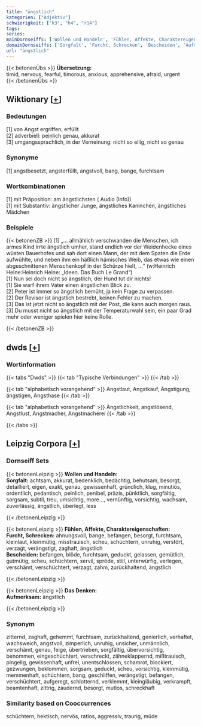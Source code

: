 ```yaml
---
title: "ängstlich"
kategorien: ["Adjektiv"]
schwierigkeit: ["k3", "h4", "r14"]
tags:
series:
mainDornseiffs: ['Wollen und Handeln', 'Fühlen, Affekte, Charaktereigenschaften', 'Das Denken']
domainDornseiffs: ['Sorgfalt', 'Furcht, Schrecken', 'Bescheiden', 'Aufmerksam']
url: "ängstlich"
---
```


{{< betonenÜbs >}}
**Übersetzung:**  
timid, nervous, fearful, timorous, anxious, apprehensive, afraid, urgent  
{{< /betonenÜbs >}}

## Wiktionary [[+](https://de.wiktionary.org/wiki/ängstlich)]

### Bedeutungen
[1] von Angst ergriffen, erfüllt  
[2] adverbiell: peinlich genau, akkurat  
[3] umgangssprachlich, in der Verneinung: nicht so eilig, nicht so genau  

### Synonyme
[1] angstbesetzt, angsterfüllt, angstvoll, bang, bange, furchtsam  

### Wortkombinationen
[1] mit Präposition: am ängstlichsten ( Audio (Info))  
[1] mit Substantiv: ängstlicher Junge, ängstliches Kaninchen, ängstliches Mädchen  

### Beispiele
{{< betonenZB >}}
[1] „… allmählich verschwanden die Menschen, ich armes Kind irrte ängstlich umher, stand endlich vor der Weidenhecke eines wüsten Bauerhofes und sah dort einen Mann, der mit dem Spaten die Erde aufwühlte, und neben ihm ein häßlich hämisches Weib, das etwas wie einen abgeschnittenen Menschenkopf in der Schürze hielt, …“ (w:Heinrich Heine:Heinrich Heine: „Ideen. Das Buch Le Grand“)  
[1] Nun sei doch nicht so ängstlich, der Hund tut dir nichts!  
[1] Sie warf ihrem Vater einen ängstlichen Blick zu.  
[2] Peter ist immer so ängstlich bemüht, ja kein Frage zu verpassen.  
[2] Der Revisor ist ängstlich bestrebt, keinen Fehler zu machen.  
[3] Das ist jetzt nicht so ängstlich mit der Post, die kann auch morgen raus.  
[3] Du musst nicht so ängstlich mit der Temperaturwahl sein, ein paar Grad mehr oder weniger spielen hier keine Rolle.  

{{< /betonenZB >}}


## dwds [[+](https://www.dwds.de/wb/ängstlich)]

### Wortinformation
{{< tabs "Dwds" >}}
{{< tab "Typische Verbindungen" >}}
{{< /tab >}}

{{< tab "alphabetisch vorangehend" >}}
Angstlaut, Angstkauf, Ängstigung, ängstigen, Angsthase
{{< /tab >}}

{{< tab "alphabetisch vorangehend" >}}
Ängstlichkeit, angstlösend, Angstlust, Angstmacher, Angstmacherei
{{< /tab >}}

{{< /tabs >}}

## Leipzig Corpora [[+](https://corpora.uni-leipzig.de/en/res?word=ängstlich&corpusId=deu_newscrawl-public_2018)]

### Dornseiff Sets
{{< betonenLeipzig >}}
**Wollen und Handeln:**  
**Sorgfalt:** achtsam, akkurat, bedenklich, bedächtig, behutsam, besorgt, detailliert, eigen, exakt, genau, gewissenhaft, gründlich, klug, minutiös, ordentlich, pedantisch, peinlich, penibel, präzis, pünktlich, sorgfältig, sorgsam, subtil, treu, umsichtig, more..., vernünftig, vorsichtig, wachsam, zuverlässig, ängstlich, überlegt, less  

{{< /betonenLeipzig >}}


{{< betonenLeipzig >}}
**Fühlen, Affekte, Charaktereigenschaften:**  
**Furcht, Schrecken:** ahnungsvoll, bange, befangen, besorgt, furchtsam, kleinlaut, kleinmütig, misstrauisch, scheu, schüchtern, unruhig, verstört, verzagt, verängstigt, zaghaft, ängstlich  
**Bescheiden:** befangen, blöde, furchtsam, geduckt, gelassen, gemütlich, gutmütig, scheu, schüchtern, servil, spröde, still, unterwürfig, verlegen, verschämt, verschüchtert, verzagt, zahm, zurückhaltend, ängstlich  

{{< /betonenLeipzig >}}


{{< betonenLeipzig >}}
**Das Denken:**  
**Aufmerksam:** ängstlich  

{{< /betonenLeipzig >}}

### Synonym
zitternd, zaghaft, gehemmt, furchtsam, zurückhaltend, genierlich, verhaftet, wachsweich, angstvoll, zimperlich, unruhig, unsicher, unmännlich, verschämt, genau, feige, übertrieben, sorgfältig, übervorsichtig, benommen, eingeschüchtert, verschreckt, zähneklappernd, mißtrauisch, pingelig, gewissenhaft, unfrei, unentschlossen, schamrot, blockiert, gezwungen, beklommen, sorgsam, geduckt, scheu, vorsichtig, kleinmütig, memmenhaft, schüchtern, bang, geschliffen, verängstigt, befangen, verschüchtert, aufgeregt, schlotternd, verklemmt, kleingläubig, verkrampft, beamtenhaft, zittrig, zaudernd, besorgt, mutlos, schreckhaft


### Similarity based on Cooccurrences
schüchtern, hektisch, nervös, ratlos, aggressiv, traurig, müde

